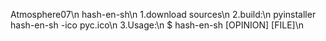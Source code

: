 Atmosphere07\n
hash-en-sh\n
1.download sources\n
2.build:\n
  pyinstaller hash-en-sh -ico pyc.ico\n
3.Usage:\n
  $ hash-en-sh [OPINION] [FILE]\n
